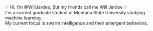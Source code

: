 ✨ Hi, I’m @WillJardee, But my friends call me Will Jardee ✨ </br>
I'm a current graduate student at Montana State University studying machine learning.</br>
My current focus is swarm intelligence and their emergent behaviors. 
